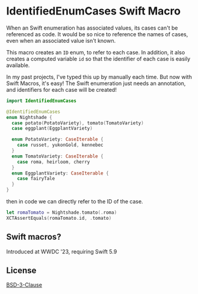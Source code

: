 # IdentifiedEnumCases Swift Macro

When an Swift enumeration has associated values, its cases can't be referenced as code. It would be so nice to reference the names of cases, even when an associated value isn't known.

This macro creates an `ID` enum, to refer to each case. In addition, it also creates a computed variable `id` so that the identifier of each case is easily available.

In my past projects, I've typed this up by manually each time. But now with Swift Macros, it's easy! The Swift enumeration just needs an annotation, and identifiers for each case will be created!

```swift
import IdentifiedEnumCases

@IdentifiedEnumCases
enum Nightshade {
  case potato(PotatoVariety), tomato(TomatoVariety)
  case eggplant(EggplantVariety)

  enum PotatoVariety: CaseIterable {
    case russet, yukonGold, kennebec
  }
  enum TomatoVariety: CaseIterable {
    case roma, heirloom, cherry
  }
  enum EggplantVariety: CaseIterable {
    case fairyTale
  }
}
```

then in code we can directly refer to the ID of the case.

```swift
let romaTomato = Nightshade.tomato(.roma)
XCTAssertEquals(romaTomato.id, .tomato)
```

## Swift macros?

Introduced at WWDC '23, requiring Swift 5.9

## License

[BSD-3-Clause](https://opensource.org/license/bsd-3-clause/)
